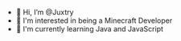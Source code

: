 - 👋 Hi, I’m @Juxtry
- 👀 I'm interested in being a Minecraft Developer
- 🌱 I'm currently learning Java and JavaScript

<!---
Juxtry/Juxtry is a ✨ special ✨ repository because its `README.md` (this file) appears on your GitHub profile.
You can click the Preview link to take a look at your changes.
--->
